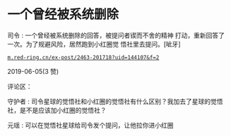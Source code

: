 # 一个曾经被系统删除

司令 : 一个曾经被系统删除的回答，被提问者锲而不舍的精神 打动，重新回答了一次。为了规避风险，居然跑到小红圈觉 悟社里去提问。[呲牙]

[`m.red-ring.cn/ex-post/2463-201718?uid=144107&f=2`](https://m.red-ring.cn/ex-post/2463-201718?uid=144107&f=2)

2019-06-05(3 赞)

评论区：

守护者 : 司令星球的觉悟社和小红圈的觉悟社有什么区别？我加去了星球的觉悟社，是不是应该加小红圈的觉悟社？

元瑶 : 可以在觉悟社星球给司令发个提问，让他拉你进小红圈